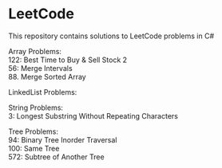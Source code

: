 # LeetCode
This repository contains solutions to LeetCode problems in C#  


Array Problems:  
122: Best Time to Buy & Sell Stock 2    
56: Merge Intervals  
88. Merge Sorted Array  

LinkedList Problems:  


String Problems:  
3:  Longest Substring Without Repeating Characters  

Tree Problems:  
94: Binary Tree Inorder Traversal  
100: Same Tree  
572: Subtree of Another Tree  
